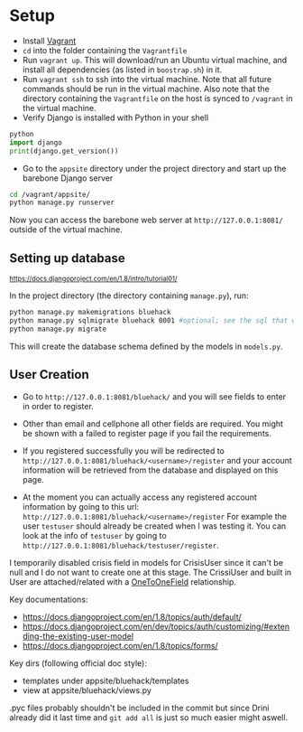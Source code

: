 # Setup

* Install [Vagrant](https://www.vagrantup.com/)
* ``cd`` into the folder containing the ``Vagrantfile``
* Run ``vagrant up``. This will download/run an Ubuntu virtual machine, and install all dependencies (as listed in ``boostrap.sh``) in it.
* Run ``vagrant ssh`` to ssh into the virtual machine. Note that all future commands should be run in the virtual machine. Also note that the directory containing the ``Vagrantfile`` on the host is synced to ``/vagrant`` in the virtual machine.
* Verify Django is installed with Python in your shell
```python
python
import django
print(django.get_version())
```
* Go to the ``appsite`` directory under the project directory and start up the barebone Django server
```bash
cd /vagrant/appsite/
python manage.py runserver
```
  Now you can access the barebone web server at ``http://127.0.0.1:8081/`` outside of the virtual machine.

## Setting up database
<small>https://docs.djangoproject.com/en/1.8/intro/tutorial01/</small>

In the project directory (the directory containing ``manage.py``), run:

```bash
python manage.py makemigrations bluehack
python manage.py sqlmigrate bluehack 0001 #optional; see the sql that will be run
python manage.py migrate
```

This will create the database schema defined by the models in ``models.py``.

## User Creation

* Go to ``http://127.0.0.1:8081/bluehack/`` and you will see fields to enter in order to register.

* Other than email and cellphone all other fields are required. You might be shown with a failed to register page if you fail the requirements.

* If you registered successfully you will be redirected to ``http://127.0.0.1:8081/bluehack/<username>/register`` and your account information will be retrieved from the database and displayed on this page.

* At the moment you can actually access any registered account information by going to this url: ``http://127.0.0.1:8081/bluehack/<username>/register`` For example the user ``testuser`` should already be created when I was testing it. You can look at the info of ``testuser`` by going
to ``http://127.0.0.1:8081/bluehack/testuser/register``.

I temporarily disabled crisis field in models for CrisisUser since it can't be null and I do not want to create one at this stage. The CrissiUser and built in User are attached/related with a <a href='https://docs.djangoproject.com/en/1.8/topics/db/examples/one_to_one/'>OneToOneField</a> relationship.

Key documentations:
* https://docs.djangoproject.com/en/1.8/topics/auth/default/
* https://docs.djangoproject.com/en/dev/topics/auth/customizing/#extending-the-existing-user-model
* https://docs.djangoproject.com/en/1.8/topics/forms/

Key dirs (following official doc style):
* templates under appsite/bluehack/templates
* view at appsite/bluehack/views.py

.pyc files probably shouldn't be included in the commit but since Drini already did it last time and ``git add all`` is just so much easier might aswell.

